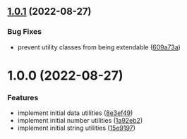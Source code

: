## [1.0.1](https://github.com/merophise/ts-utilities/compare/v1.0.0...v1.0.1) (2022-08-27)


### Bug Fixes

* prevent utility classes from being extendable ([609a73a](https://github.com/merophise/ts-utilities/commit/609a73ad5966cc6ff629b745c90b585a86538e58))

# 1.0.0 (2022-08-27)


### Features

* implement initial data utilities ([8e3ef49](https://github.com/merophise/ts-utilities/commit/8e3ef4925f1e8adc20ff63b4e46022437e794a49))
* implement initial number utilities ([1a92eb2](https://github.com/merophise/ts-utilities/commit/1a92eb23fbbb9d9d69c16a8ff4ef527617be240f))
* implement initial string utilities ([15e9197](https://github.com/merophise/ts-utilities/commit/15e9197b6ecc71af6291a3134584bf4bea2ff647))
